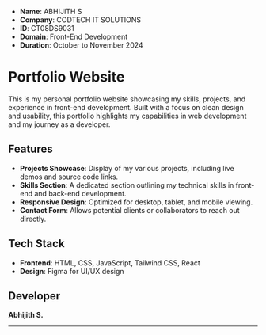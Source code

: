 

- **Name**: ABHIJITH S  
- **Company**: CODTECH IT SOLUTIONS  
- **ID**: CT08DS9031  
- **Domain**: Front-End Development  
- **Duration**: October to November 2024  

# Portfolio Website

This is my personal portfolio website showcasing my skills, projects, and experience in front-end development. Built with a focus on clean design and usability, this portfolio highlights my capabilities in web development and my journey as a developer.

## Features
- **Projects Showcase**: Display of my various projects, including live demos and source code links.
- **Skills Section**: A dedicated section outlining my technical skills in front-end and back-end development.
- **Responsive Design**: Optimized for desktop, tablet, and mobile viewing.
- **Contact Form**: Allows potential clients or collaborators to reach out directly.

## Tech Stack
- **Frontend**: HTML, CSS, JavaScript, Tailwind CSS, React
- **Design**: Figma for UI/UX design

## Developer  
**Abhijith S.**  

---

